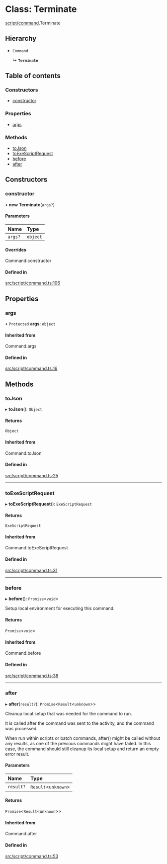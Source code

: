# Class: Terminate

[script/command](../modules/script_command).Terminate

## Hierarchy

- `Command`

  ↳ **`Terminate`**

## Table of contents

### Constructors

- [constructor](script_command.Terminate#constructor)

### Properties

- [args](script_command.Terminate#args)

### Methods

- [toJson](script_command.Terminate#tojson)
- [toExeScriptRequest](script_command.Terminate#toexescriptrequest)
- [before](script_command.Terminate#before)
- [after](script_command.Terminate#after)

## Constructors

### constructor

• **new Terminate**(`args?`)

#### Parameters

| Name    | Type     |
| :------ | :------- |
| `args?` | `object` |

#### Overrides

Command.constructor

#### Defined in

[src/script/command.ts:106](https://github.com/golemfactory/golem-js/blob/c28a1b0/src/script/command.ts#L106)

## Properties

### args

• `Protected` **args**: `object`

#### Inherited from

Command.args

#### Defined in

[src/script/command.ts:16](https://github.com/golemfactory/golem-js/blob/c28a1b0/src/script/command.ts#L16)

## Methods

### toJson

▸ **toJson**(): `Object`

#### Returns

`Object`

#### Inherited from

Command.toJson

#### Defined in

[src/script/command.ts:25](https://github.com/golemfactory/golem-js/blob/c28a1b0/src/script/command.ts#L25)

---

### toExeScriptRequest

▸ **toExeScriptRequest**(): `ExeScriptRequest`

#### Returns

`ExeScriptRequest`

#### Inherited from

Command.toExeScriptRequest

#### Defined in

[src/script/command.ts:31](https://github.com/golemfactory/golem-js/blob/c28a1b0/src/script/command.ts#L31)

---

### before

▸ **before**(): `Promise`<`void`\>

Setup local environment for executing this command.

#### Returns

`Promise`<`void`\>

#### Inherited from

Command.before

#### Defined in

[src/script/command.ts:38](https://github.com/golemfactory/golem-js/blob/c28a1b0/src/script/command.ts#L38)

---

### after

▸ **after**(`result?`): `Promise`<`Result`<`unknown`\>\>

Cleanup local setup that was needed for the command to run.

It is called after the command was sent to the activity, and the command was processed.

When run within scripts or batch commands, after() might be called without any results, as one of the previous
commands might have failed. In this case, the command should still cleanup its local setup and return an empty
error result.

#### Parameters

| Name      | Type                 |
| :-------- | :------------------- |
| `result?` | `Result`<`unknown`\> |

#### Returns

`Promise`<`Result`<`unknown`\>\>

#### Inherited from

Command.after

#### Defined in

[src/script/command.ts:53](https://github.com/golemfactory/golem-js/blob/c28a1b0/src/script/command.ts#L53)
